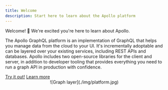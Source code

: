 ```yaml
---
title: Welcome
description: Start here to learn about the Apollo platform
---
```


Welcome! 👋 We're excited you're here to learn about Apollo.

The Apollo GraphQL platform is an implementation of GraphQL that helps you manage data from the cloud to your UI. It's incrementally adoptable and can be layered over your existing services, including REST APIs and databases. Apollo includes two open-source libraries for the client and server, in addition to developer tooling that provides everything you need to run a graph API in production with confidence.

<div class="documentation-buttons">
  <a href="/docs/tutorial/introduction.html" class="btn default">Try it out!</a>
  <a href="/docs/intro/platform.html" class="btn default hollow">Learn more</a>
</div>

<div style="text-align:center">
![Graph layer](./img/platform.jpg)
</div>


